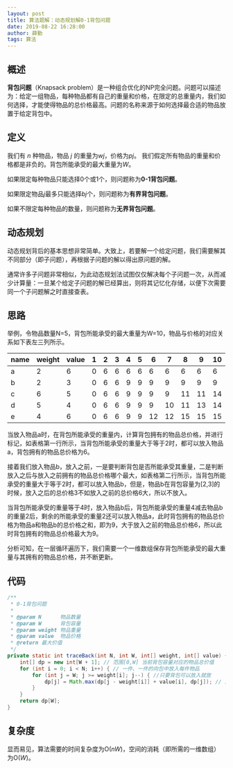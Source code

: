 ```yaml
---
layout: post
title: 算法题解：动态规划解0-1背包问题
date: 2019-08-22 16:28:00
author: 薛勤
tags: 算法
---
```

## 概述

**背包问题**（Knapsack problem）是一种组合优化的NP完全问题。问题可以描述为：给定一组物品，每种物品都有自己的重量和价格，在限定的总重量内，我们如何选择，才能使得物品的总价格最高。问题的名称来源于如何选择最合适的物品放置于给定背包中。

## 定义

我们有 *n* 种物品，物品 *j* 的重量为*wj*，价格为*pj*。
我们假定所有物品的重量和价格都是非负的。背包所能承受的最大重量为*W*。

如果限定每种物品只能选择0个或1个，则问题称为**0-1背包问题**。

如果限定物品*j*最多只能选择*bj*个，则问题称为**有界背包问题**。

如果不限定每种物品的数量，则问题称为**无界背包问题**。

## 动态规划

动态规划背后的基本思想非常简单。大致上，若要解一个给定问题，我们需要解其不同部分（即子问题），再根据子问题的解以得出原问题的解。

通常许多子问题非常相似，为此动态规划法试图仅仅解决每个子问题一次，从而减少计算量：一旦某个给定子问题的解已经算出，则将其记忆化存储，以便下次需要同一个子问题解之时直接查表。

## 思路

举例，令物品数量N=5，背包所能承受的最大重量为W=10，物品与价格的对应关系如下表左三列所示。

| name | weight | value | 1    | 2    | 3    | 4    | 5    | 6    | 7    | 8    | 9    | 10   |
| ---- | ------ | ----- | ---- | ---- | ---- | ---- | ---- | ---- | ---- | ---- | ---- | ---- |
| a    | 2      | 6     | 0    | 6    | 6    | 6    | 6    | 6    | 6    | 6    | 6    | 6    |
| b    | 2      | 3     | 0    | 6    | 6    | 9    | 9    | 9    | 9    | 9    | 9    | 9    |
| c    | 6      | 5     | 0    | 6    | 6    | 9    | 9    | 9    | 9    | 11   | 11   | 14   |
| d    | 5      | 4     | 0    | 6    | 6    | 9    | 9    | 9    | 10   | 11   | 13   | 14   |
| e    | 4      | 6     | 0    | 6    | 6    | 9    | 9    | 12   | 12   | 15   | 15   | 15   |

当放入物品a时，在背包所能承受的重量内，计算背包拥有的物品总价格，并进行标记，如表格第一行所示，当背包所能承受的重量大于等于2时，都可以放入物品a，背包拥有的物品总价格为6。

接着我们放入物品b，放入之前，一是要判断背包是否所能承受其重量，二是判断放入之后与放入之前拥有的物品总价格哪个最大，如表格第二行所示，当背包所能承受的重量大于等于2时，都可以放入物品b，但是，物品b在背包容量为[2,3]的时候，放入之后的总价格3不如放入之前的总价格6大，所以不放入。

当背包所能承受的重量等于4时，放入物品b后，背包所能承受的重量4减去物品b的重量2后，剩余的所能承受的重量2还可以放入物品a，此时背包拥有的物品总价格为物品a和物品b的总价格之和，即为9，大于放入之前的物品总价格6，所以此时背包拥有的物品总价格最大为9。

分析可知，在一层循环遍历下，我们需要一个一维数组保存背包所能承受的最大重量与其拥有的物品总价格，并不断更新。

## 代码

```java
/**
 * 0-1背包问题 
 *
 * @param N      物品数量
 * @param W      背包容量
 * @param weight 物品重量
 * @param value  物品价格
 * @return 最大价值
 */
private static int traceBack(int N, int W, int[] weight, int[] value) {
    int[] dp = new int[W + 1]; // 范围[0,W] 当前背包容量对应的物品总价值
    for (int i = 0; i < N; i++) { // 一件、一件的向包中放入每件物品
        for (int j = W; j >= weight[i]; j--) { //只要背包可以放入就放
            dp[j] = Math.max(dp[j - weight[i]] + value[i], dp[j]); // 比较放入物品之前与放入之后的价值哪个大
        }
    }
    return dp[W];
}
```

## 复杂度

显而易见，算法需要的时间复杂度为O(*nW*)，空间的消耗（即所需的一维数组）为O(*W*)。